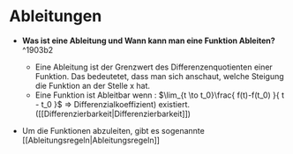 # Ableitungen

- **Was ist eine Ableitung und Wann kann man eine Funktion Ableiten?** ^1903b2

	- Eine Ableitung ist der Grenzwert des Differenzenquotienten einer Funktion. Das bedeutetet, dass man sich anschaut, welche Steigung die Funktion an der Stelle x hat.
	- Eine Funktion ist Ableitbar wenn : $\lim_{t \to t_0}\frac{ f(t)-f(t_0) }{ t - t_0 }$ ⇒ Differenzialkoeffizient) existiert. ([[Differenzierbarkeit|Differenzierbarkeit]])

- Um die Funktionen abzuleiten, gibt es sogenannte [[Ableitungsregeln|Ableitungsregeln]]


